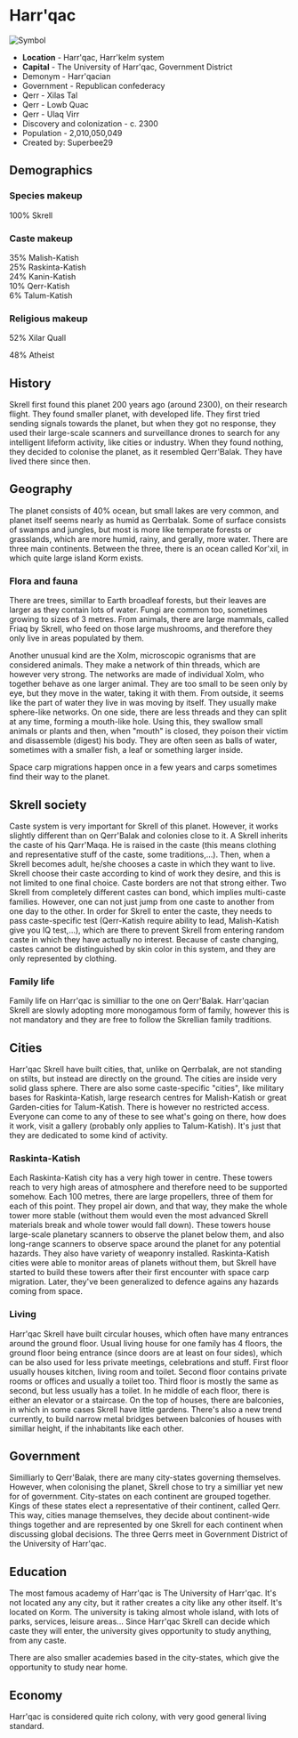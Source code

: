 # Harr'qac



![Symbol][1]

* **Location**  -  Harr'qac, Harr'kelm system 
* **Capital** - The University of Harr'qac, Government District 
* Demonym - Harr'qacian 
* Government - Republican confederacy 
* Qerr -  Xilas Tal 
* Qerr - Lowb Quac 
* Qerr -  Ulaq Virr
* Discovery and colonization - c. 2300  
* Population -  2,010,050,049
* Created by: Superbee29 

## Demographics

### Species makeup

100% Skrell

### Caste makeup

35% Malish-Katish  
25% Raskinta-Katish  
24% Kanin-Katish  
10% Qerr-Katish  
6% Talum-Katish

### Religious makeup

52% Xilar Quall

48% Atheist

## History

Skrell first found this planet 200 years ago (around 2300), on their research flight. They found smaller planet, with developed life. They first tried sending signals towards the planet, but when they got no response, they used their large-scale scanners and surveillance drones to search for any intelligent lifeform activity, like cities or industry. When they found nothing, they decided to colonise the planet, as it resembled Qerr'Balak. They have lived there since then.

## Geography

The planet consists of 40% ocean, but small lakes are very common, and planet itself seems nearly as humid as Qerrbalak. Some of surface consists of swamps and jungles, but most is more like temperate forests or grasslands, which are more humid, rainy, and gerally, more water. There are three main continents. Between the three, there is an ocean called Kor'xil, in which quite large island Korm exists.

### Flora and fauna

There are trees, simillar to Earth broadleaf forests, but their leaves are larger as they contain lots of water. Fungi are common too, sometimes growing to sizes of 3 metres. From animals, there are large mammals, called Friaq by Skrell, who feed on those large mushrooms, and therefore they only live in areas populated by them.

Another unusual kind are the Xolm, microscopic ogranisms that are considered animals. They make a network of thin threads, which are however very strong. The networks are made of individual Xolm, who together behave as one larger animal. They are too small to be seen only by eye, but they move in the water, taking it with them. From outside, it seems like the part of water they live in was moving by itself. They usually make sphere-like networks. On one side, there are less threads and they can split at any time, forming a mouth-like hole. Using this, they swallow small animals or plants and then, when "mouth" is closed, they poison their victim and disassemble (digest) his body. They are often seen as balls of water, sometimes with a smaller fish, a leaf or something larger inside.

Space carp migrations happen once in a few years and carps sometimes find their way to the planet.

## Skrell society

Caste system is very important for Skrell of this planet. However, it works slightly different than on Qerr'Balak and colonies close to it. A Skrell inherits the caste of his Qarr'Maqa. He is raised in the caste (this means clothing and representative stuff of the caste, some traditions,...). Then, when a Skrell becomes adult, he/she chooses a caste in which they want to live. Skrell choose their caste according to kind of work they desire, and this is not limited to one final choice. Caste borders are not that strong either. Two Skrell from completely different castes can bond, which implies multi-caste families. However, one can not just jump from one caste to another from one day to the other. In order for Skrell to enter the caste, they needs to pass caste-specific test (Qerr-Katish require ability to lead, Malish-Katish give you IQ test,...), which are there to prevent Skrell from entering random caste in which they have actually no interest. Because of caste changing, castes cannot be distinguished by skin color in this system, and they are only represented by clothing.

### Family life

Family life on Harr'qac is similliar to the one on Qerr'Balak. Harr'qacian Skrell are slowly adopting more monogamous form of family, however this is not mandatory and they are free to follow the Skrellian family traditions.

## Cities

Harr'qac Skrell have built cities, that, unlike on Qerrbalak, are not standing on stilts, but instead are directly on the ground. The cities are inside very solid glass sphere. There are also some caste-specific "cities", like military bases for Raskinta-Katish, large research centres for Malish-Katish or great Garden-cities for Talum-Katish. There is however no restricted access. Everyone can come to any of these to see what's going on there, how does it work, visit a gallery (probably only applies to Talum-Katish). It's just that they are dedicated to some kind of activity.

### Raskinta-Katish

Each Raskinta-Katish city has a very high tower in centre. These towers reach to very high areas of atmosphere and therefore need to be supported somehow. Each 100 metres, there are large propellers, three of them for each of this point. They propel air down, and that way, they make the whole tower more stable (without them would even the most advanced Skrell materials break and whole tower would fall down). These towers house large-scale planetary scanners to observe the planet below them, and also long-range scanners to observe space around the planet for any potential hazards. They also have variety of weaponry installed. Raskinta-Katish cities were able to monitor areas of planets without them, but Skrell have started to build these towers after their first encounter with space carp migration. Later, they've been generalized to defence agains any hazards coming from space.

### Living

Harr'qac Skrell have built circular houses, which often have many entrances around the ground floor. Usual living house for one family has 4 floors, the ground floor being entrance (since doors are at least on four sides), which can be also used for less private meetings, celebrations and stuff. First floor usually houses kitchen, living room and toilet. Second floor contains private rooms or offices and usually a toilet too. Third floor is mostly the same as second, but less usually has a toilet. In he middle of each floor, there is either an elevator or a staircase. On the top of houses, there are balconies, in which in some cases Skrell have little gardens. There's also a new trend currently, to build narrow metal bridges between balconies of houses with simillar height, if the inhabitants like each other.

## Government

Similliarly to Qerr'Balak, there are many city-states governing themselves. However, when colonising the planet, Skrell chose to try a similliar yet new for of government. City-states on each continent are grouped together. Kings of these states elect a representative of their continent, called Qerr. This way, cities manage themselves, they decide about continent-wide things together and are represented by one Skrell for each continent when discussing global decisions. The three Qerrs meet in Government District of the University of Harr'qac.

## Education

The most famous academy of Harr'qac is The University of Harr'qac. It's not located any any city, but it rather creates a city like any other itself. It's located on Korm. The university is taking almost whole island, with lots of parks, services, leisure areas... Since Harr'qac Skrell can decide which caste they will enter, the university gives opportunity to study anything, from any caste.

There are also smaller academies based in the city-states, which give the opportunity to study near home.

## Economy

Harr'qac is considered quite rich colony, with very good general living standard.

[1]: https://wiki.baystation12.net/images/thumb/c/c2/Harrqac.png/100px-Harrqac.png
